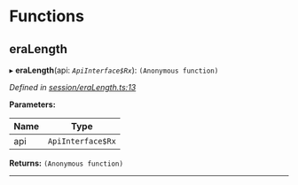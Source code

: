 

# Functions

<a id="eralength"></a>

##  eraLength

▸ **eraLength**(api: *`ApiInterface$Rx`*): `(Anonymous function)`

*Defined in [session/eraLength.ts:13](https://github.com/polkadot-js/api/blob/f9605cd/packages/api-derive/src/session/eraLength.ts#L13)*

**Parameters:**

| Name | Type |
| ------ | ------ |
| api | `ApiInterface$Rx` |

**Returns:** `(Anonymous function)`

___

